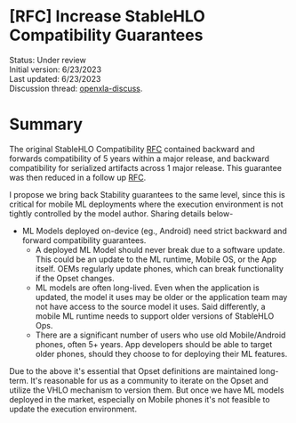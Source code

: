 # [RFC] Increase StableHLO Compatibility Guarantees

Status: Under review<br/>
Initial version: 6/23/2023<br/>
Last updated: 6/23/2023<br/>
Discussion thread: [openxla-discuss](https://groups.google.com/a/openxla.org/g/openxla-discuss/c/rfd30zKR9uU/m/khMs-1ZEAAAJ).

# Summary

The original StableHLO Compatibility [RFC](https://github.com/openxla/stablehlo/blob/main/rfcs/20220912-compatibility.md)
contained backward and forwards compatibility of 5 years within a major release,
and backward compatibility for serialized artifacts across 1 major release. This
guarantee was then reduced in a follow up [RFC](https://groups.google.com/a/openxla.org/g/openxla-discuss/c/yYjTDAsoygQ/m/WOk9JHNaAQAJ).

I propose we bring back Stability guarantees to the same level, since this is
critical for mobile ML deployments where the execution environment is not
tightly controlled by the model author. Sharing details below-

* ML Models deployed on-device (eg., Android) need strict backward and forward
  compatibility guarantees.
  * A deployed ML Model should never break due to a software update. This could
    be an update to the ML runtime, Mobile OS, or the App itself. OEMs regularly
    update phones, which can break functionality if the Opset changes.
  * ML models are often long-lived. Even when the application is updated, the
    model it uses may be older or the application team may not have access to
    the source model it uses. Said differently, a mobile ML runtime needs to
    support older versions of StableHLO Ops.
  * There are a significant number of users who use old Mobile/Android phones,
    often 5+ years. App developers should be able to target older phones, should
    they choose to for deploying their ML features.

Due to the above it's essential that Opset definitions are maintained long-term.
It's reasonable for us as a community to iterate on the Opset and utilize the
VHLO mechanism to version them. But once we have ML models deployed in the
market, especially on Mobile phones it's not feasible to update the execution
environment.
